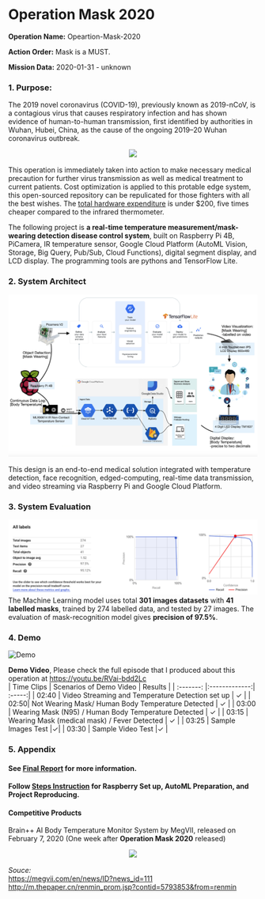 # Operation Mask 2020

**Operation Name:** Opeartion-Mask-2020

**Action Order:** Mask is a MUST.

**Mission Data:** 2020-01-31 - unknown

### 1. Purpose:
The 2019 novel coronavirus (COVID-19), previously known as 2019-nCoV, is a contagious virus that causes respiratory infection and has shown evidence of human-to-human transmission, first identified by authorities in Wuhan, Hubei, China, as the cause of the ongoing 2019–20 Wuhan coronavirus outbreak.
<p align="center">
  <img height="500" src="https://github.com/globalcitizen/2019-wuhan-coronavirus-data/blob/master/data-sources/dxy/data/latest-animation.gif?raw=true">
</p>

This operation is immediately taken into action to make necessary medical precaution for further virus transmission as well as medical treatment to current patients. Cost optimization is applied to this protable edge system, this open-sourced repository can be repulicated for those fighters with all the best wishes. The [total hardware expenditure](https://github.com/0zz10/Operation-Mask-2020/blob/master/Images/Shoppingcarts.png) is under $200, five times cheaper compared to the infrared thermometer.

The following project is **a real-time temperature measurement/mask-wearing detection disease control system**, built on Raspberry Pi 4B, PiCamera, IR temperature sensor, Google Cloud Platform (AutoML Vision, Storage, Big Query, Pub/Sub, Cloud Functions), digital segment display, and LCD display. The programming tools are pythons and TensorFlow Lite.

### 2. System Architect
![System Architect](https://github.com/0zz10/Operation-Mask-2020/blob/master/Images/system%20architect.png?raw=true)

This design is an end-to-end medical solution integrated with temperature detection, face recognition, edged-computing, real-time data transmission, and video streaming via Raspberry Pi and Google Cloud Platform.

### 3. System Evaluation
![System Architect](https://github.com/0zz10/Operation-Mask-2020/blob/master/Images/Evaluation.png?raw=true)
The Machine Learning model uses total **301 images datasets** with **41 labelled masks**, trained by 274 labelled data, and tested by 27 images. The evaluation of mask-recognition model gives **precision of 97.5%**.

### 4. Demo
![Demo](https://github.com/0zz10/Operation-Mask-2020/blob/master/Images/Demo.gif)

**Demo Video**, Please check the full episode that I produced about this operation at https://youtu.be/RVai-bdd2Lc <br>
| Time Clips     | Scenarios of Demo Video | Results  |
| :-------: |:-------------:| :-----:|
| 02:40 | Video Streaming and Temperature Detection set up | ✓ |
| 02:50| Not Wearing Mask/ Human Body Temperature Detected | ✓ |
| 03:00  | Wearing Mask (N95) / Human Body Temperature Detected |  ✓ |
| 03:15 | Wearing Mask (medical mask) / Fever Detected    |    ✓ |
| 03:25 | Sample Images Test    |✓|
| 03:30 | Sample Video Test    |✓ |


### 5. Appendix
#### See [Final Report](https://github.com/0zz10/Operation-Mask-2020/blob/master/Final_Report.ipynb) for more information.

#### Follow [Steps Instruction](https://github.com/0zz10/Operation-Mask-2020/blob/master/steps_instructions.ipynb) for Raspberry Set up, AutoML Preparation, and Project Reproducing.

#### Competitive Products
Brain++ AI Body Temperature Monitor System by MegVII, released on February 7, 2020 (One week after **Operation Mask 2020** released)
<p align="center">
  <img height="350" src="http://n.sinaimg.cn/spider202025/640/w1280h960/20200205/e2f5-inzcrxs5862922.jpg">
</p>

*Souce:* <br>
https://megvii.com/en/news/ID?news_id=111 <br>
http://m.thepaper.cn/renmin_prom.jsp?contid=5793853&from=renmin
